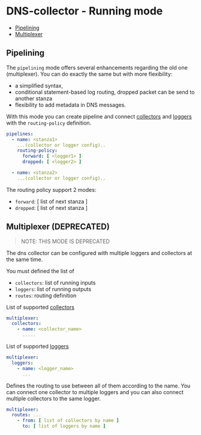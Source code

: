 # DNS-collector - Running mode

- [Pipelining](#pipelining)
- [Multiplexer](#multiplexer)

## Pipelining

The `pipelining` mode offers several enhancements regarding the old one (multiplexer).
You can do exactly the same but with more flexibility:

- a simplified syntax,
- conditional statement-based log routing, dropped packet can be send to another stanza
- flexibility to add metadata in DNS messages.

With this mode you can create pipeline and connect [collectors](./collectors.md) and [loggers](./loggers.md) with the `routing-policy` definition.

```yaml
pipelines:
  - name: <stanza1>
    ...(collector or logger config)..
    routing-policy:
      forward: [ <logger1> ]
      dropped: [ <logger2> ]

  - name: <stanza2>
    ...(collector or logger config)..
```

The routing policy support 2 modes:
- `forward`: [ list of next stanza ]
- `dropped`: [ list of next stanza ]


## Multiplexer (DEPRECATED)

> NOTE: THIS MODE IS DEPRECATED

The dns collector can be configured with multiple loggers and collectors at the same time.

You must defined the list of

- `collectors`: list of running inputs
- `loggers`: list of running outputs
- `routes`: routing definition

List of supported [collectors](./collectors.md)

```yaml
multiplexer:
  collectors: 
    - name: <collector_name>
      .....
```

List of supported [loggers](./loggers.md)

```yaml
multiplexer:
  loggers: 
    - name: <logger_name>
      ...
```

Defines the routing to use between all of them according to the name.
You can connect one collector to multiple loggers and you can also
connect multiple collectors to the same logger.

```yaml
multiplexer:
  routes: ...
    - from: [ list of collectors by name ]
      to: [ list of loggers by name ]
```
